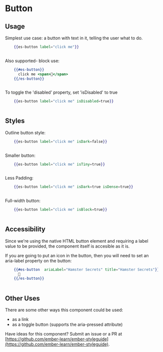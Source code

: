 # Button

## Usage

Simplest use case: a button with text in it, telling the user what to do.

```handlebars
    {{es-button label="click me"}}
  
```


Also supported- block use:
```handlebars
    {{#es-button}}
      click me <span>🐹</span>
    {{/es-button}}
  
```

To toggle the 'disabled' property, set 'isDisabled' to true
```handlebars
    {{es-button label="click me" isDisabled=true}}
  
```

## Styles

Outline button style:
```handlebars
    {{es-button label="click me" isDark=false}}
  
```

Smaller button:
```handlebars
    {{es-button label="click me" isTiny=true}}
  
```

Less Padding:
```handlebars
    {{es-button label="click me" isDark=true isDense=true}}
  
```

Full-width button:
```handlebars
    {{es-button label="click me" isBlock=true}}
  
```

## Accessibility

Since we're using the native HTML button element and requiring a label value to be provided, the component itself is accesible as it is.

If you are going to put an icon in the button, then you will need to set an aria-label property on the button:
```handlebars
    {{#es-button  ariaLabel="Hamster Secrets" title="Hamster Secrets"}}
      🐹
    {{/es-button}}
  
```

## Other Uses

There are some other ways this component could be used:

- as a link
- as a toggle button (supports the aria-pressed attribute)

<aside role="note">

Have ideas for this component? Submit an issue or a PR at [https://github.com/ember-learn/ember-styleguide](https://github.com/ember-learn/ember-styleguide).

</aside>